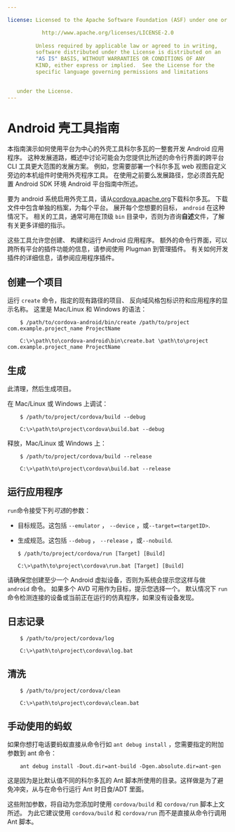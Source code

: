 ```yaml
---

license: Licensed to the Apache Software Foundation (ASF) under one or more contributor license agreements. See the NOTICE file distributed with this work for additional information regarding copyright ownership. The ASF licenses this file to you under the Apache License, Version 2.0 (the "License"); you may not use this file except in compliance with the License. You may obtain a copy of the License at

           http://www.apache.org/licenses/LICENSE-2.0
    
         Unless required by applicable law or agreed to in writing,
         software distributed under the License is distributed on an
         "AS IS" BASIS, WITHOUT WARRANTIES OR CONDITIONS OF ANY
         KIND, either express or implied.  See the License for the
         specific language governing permissions and limitations
    

   under the License.
---
```


# Android 壳工具指南

本指南演示如何使用平台为中心的外壳工具科尔多瓦的一整套开发 Android 应用程序。 这种发展道路，概述中讨论可能会为您提供比所述的命令行界面的跨平台 CLI 工具更大范围的发展方案。 例如，您需要部署一个科尔多瓦 web 视图自定义旁边的本机组件时使用外壳程序工具。 在使用之前要么发展路径，您必须首先配置 Android SDK 环境 Android 平台指南中所述。

要为 android 系统启用外壳工具，请从[cordova.apache.org][1]下载科尔多瓦。 下载文件中包含单独的档案，为每个平台。 展开每个您想要的目标， `android` 在这种情况下。 相关的工具，通常可用在顶级 `bin` 目录中，否则为咨询**自述**文件，了解有关更多详细的指示。

 [1]: http://cordova.apache.org

这些工具允许您创建、 构建和运行 Android 应用程序。 额外的命令行界面，可以跨所有平台的插件功能的信息，请参阅使用 Plugman 到管理插件。 有关如何开发插件的详细信息，请参阅应用程序插件。

## 创建一个项目

运行 `create` 命令，指定的现有路径的项目、 反向域风格包标识符和应用程序的显示名称。 这里是 Mac/Linux 和 Windows 的语法：

        $ /path/to/cordova-android/bin/create /path/to/project com.example.project_name ProjectName
    
        C:\>\path\to\cordova-android\bin\create.bat \path\to\project com.example.project_name ProjectName
    

## 生成

此清理，然后生成项目。

在 Mac/Linux 或 Windows 上调试：

        $ /path/to/project/cordova/build --debug
    
        C:\>\path\to\project\cordova\build.bat --debug
    

释放，Mac/Linux 或 Windows 上：

        $ /path/to/project/cordova/build --release
    
        C:\>\path\to\project\cordova\build.bat --release
    

## 运行应用程序

`run`命令接受下列*可选*的参数：

*   目标规范。这包括 `--emulator` ， `--device` ，或`--target=<targetID>`.

*   生成规范。这包括 `--debug` ， `--release` ，或`--nobuild`.
    
        $ /path/to/project/cordova/run [Target] [Build]
        
        C:\>\path\to\project\cordova\run.bat [Target] [Build]
        

请确保您创建至少一个 Android 虚拟设备，否则为系统会提示您这样与做 `android` 命令。 如果多个 AVD 可用作为目标，提示您选择一个。 默认情况下 `run` 命令检测连接的设备或当前正在运行的仿真程序，如果没有设备发现。

## 日志记录

        $ /path/to/project/cordova/log
    
        C:\>\path\to\project\cordova\log.bat
    

## 清洗

        $ /path/to/project/cordova/clean
    
        C:\>\path\to\project\cordova\clean.bat
    

## 手动使用的蚂蚁

如果你想打电话要蚂蚁直接从命令行如 `ant debug install` ，您需要指定的附加参数到 ant 命令：

        ant debug install -Dout.dir=ant-build -Dgen.absolute.dir=ant-gen
    

这是因为是比默认值不同的科尔多瓦的 Ant 脚本所使用的目录。这样做是为了避免冲突，从与在命令行运行 Ant 时日食/ADT 里面。

这些附加参数，将自动为您添加时使用 `cordova/build` 和 `cordova/run` 脚本上文所述。 为此它建议使用 `cordova/build` 和 `cordova/run` 而不是直接从命令行调用 Ant 脚本。